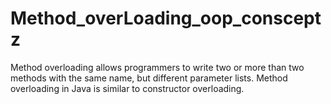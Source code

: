 # Method_overLoading_oop_consceptz

Method overloading allows programmers to
write two or more than two methods with the same name,
but different parameter lists.
Method overloading in Java is similar to constructor overloading.
